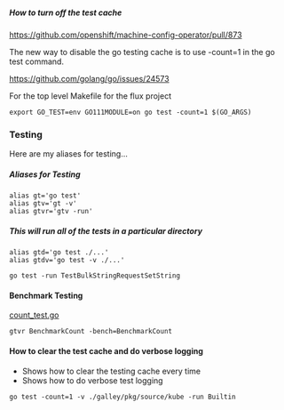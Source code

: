 
##### How to turn off the test cache

https://github.com/openshift/machine-config-operator/pull/873

The new way to disable the go testing cache is to use -count=1 in the go test command.

https://github.com/golang/go/issues/24573

For the top level Makefile for the flux project

```
export GO_TEST=env GO111MODULE=on go test -count=1 $(GO_ARGS)
```

### Testing

Here are my aliases for testing...

##### Aliases for Testing

```
alias gt='go test'
alias gtv='gt -v'
alias gtvr='gtv -run'
```

##### This will run all of the tests in a particular directory

```
alias gtd='go test ./...'
alias gtdv='go test -v ./...'
```

```
go test -run TestBulkStringRequestSetString
```

#### Benchmark Testing

[count_test.go](https://github.com/influxdata/flux/blob/master/stdlib/universe/count_test.go)

```
gtvr BenchmarkCount -bench=BenchmarkCount
```

#### How to clear the test cache and do verbose logging

* Shows how to clear the testing cache every time
* Shows how to do verbose test logging

```
go test -count=1 -v ./galley/pkg/source/kube -run Builtin
```
